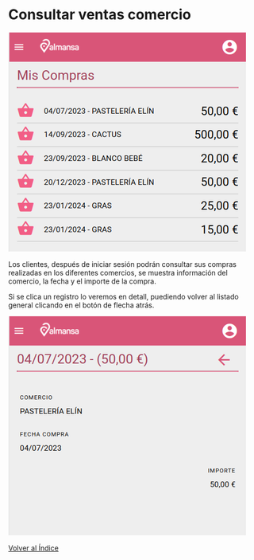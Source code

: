 # Consultar ventas comercio

![Alt text](../images/miscompras.png)

Los clientes, después de iniciar sesión podrán consultar sus compras realizadas en los diferentes comercios, se muestra información del comercio, la fecha y el importe de la compra.

Si se clica un registro lo veremos en detall, puediendo volver al listado general clicando en el botón de flecha atrás.

![Alt text](../images/micompra.png)

[Volver al Índice](../index.md)